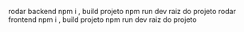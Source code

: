 rodar backend npm i , build projeto npm run dev raiz do projeto
rodar frontend npm i , build projeto npm run dev raiz do projeto
